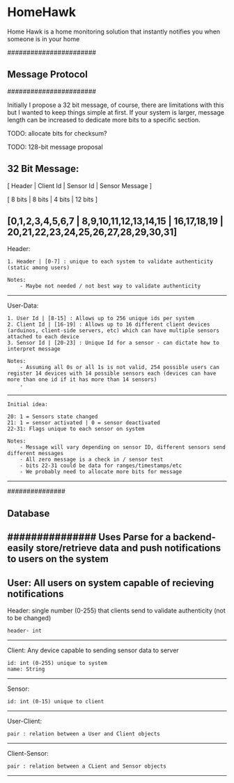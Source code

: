 HomeHawk
========

Home Hawk is a home monitoring solution that instantly notifies you when someone is in your home

#######################
## Message Protocol  ##
#######################

Initially I propose a 32 bit message, of course, there are limitations with this but I wanted to keep things simple at first. If your system is larger, message length can be increased to dedicate more bits to a specific section.

TODO: allocate bits for checksum?

TODO: 128-bit message proposal

32 Bit Message:
 ----
[ Header | Client Id | Sensor Id | Sensor Message ]

[ 8 bits | 8 bits | 4 bits | 12 bits ]

[0,1,2,3,4,5,6,7 | 8,9,10,11,12,13,14,15 | 16,17,18,19 | 20,21,22,23,24,25,26,27,28,29,30,31]
 ----

Header: 

    1. Header | [0-7] : unique to each system to validate authenticity (static among users)

    Notes: 
        - Maybe not needed / not best way to validate authenticity
 ---
User-Data:

    1. User Id | [8-15] : Allows up to 256 unique ids per system
    2. Client Id | [16-19] : Allows up to 16 different client devices (arduinos, client-side servers, etc) which can have multiple sensors attached to each device
    3. Sensor Id | [20-23] : Unique Id for a sensor - can dictate how to interpret message
    
    Notes: 
        - Assuming all 0s or all 1s is not valid, 254 possible users can register 14 devices with 14 possible sensors each (devices can have more than one id if it has more than 14 sensors)
        - 
 ---

    Initial idea:

    20: 1 = Sensors state changed
    21: 1 = sensor activated | 0 = sensor deactivated
    22-31: Flags unique to each sensor on system

    Notes: 
        - Message will vary depending on sensor ID, different sensors send different messages
        - All zero message is a check in / sensor test
        - bits 22-31 could be data for ranges/timestamps/etc 
        - We probably need to allocate more bits for message
        
  ---

###############
## Database  ##
###############
Uses Parse for a backend- easily store/retrieve data and push notifications to users on the system
  ---
User: All users on system capable of recieving notifications
  ---
Header: single number (0-255) that clients send to validate authenticity (not to be changed)

    header- int
  ---
Client: Any device capable to sending sensor data to server

    id: int (0-255) unique to system
    name: String
  ---
Sensor:

    id: int (0-15) unique to client
  ---
User-Client:

    pair : relation between a User and Client objects
  ---
Client-Sensor:

    pair : relation between a CLient and Sensor objects
  ---



